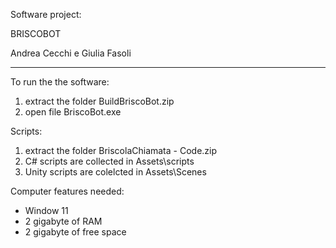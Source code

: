 Software project:

BRISCOBOT

Andrea Cecchi e Giulia Fasoli
_________________________________________

To run the the software:
1. extract the folder BuildBriscoBot.zip
2. open file BriscoBot.exe 

Scripts:
1. extract the folder BriscolaChiamata - Code.zip
2. C# scripts are collected in Assets\scripts
3. Unity scripts are colelcted in Assets\Scenes

Computer features needed:
- Window 11
- 2 gigabyte of RAM
- 2 gigabyte of free space 
